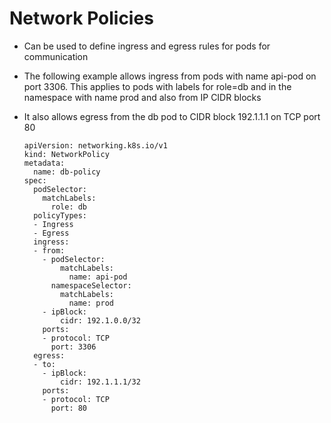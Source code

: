 # Network Policies
- Can be used to define ingress and egress rules for pods for communication
- The following example allows ingress from pods with name api-pod on port 3306. This applies to pods with labels for role=db and in the namespace with name prod and also from IP CIDR blocks
- It also allows egress from the db pod to CIDR block 192.1.1.1 on TCP port 80

      apiVersion: networking.k8s.io/v1
      kind: NetworkPolicy
      metadata:
        name: db-policy
      spec:
        podSelector:
          matchLabels:
            role: db
        policyTypes:
        - Ingress
        - Egress
        ingress:
        - from:
          - podSelector:
              matchLabels:
                name: api-pod
            namespaceSelector:
              matchLabels:
                name: prod
          - ipBlock:
              cidr: 192.1.0.0/32
          ports:
          - protocol: TCP
            port: 3306
        egress:
        - to:
          - ipBlock:
              cidr: 192.1.1.1/32
          ports:
          - protocol: TCP
            port: 80

